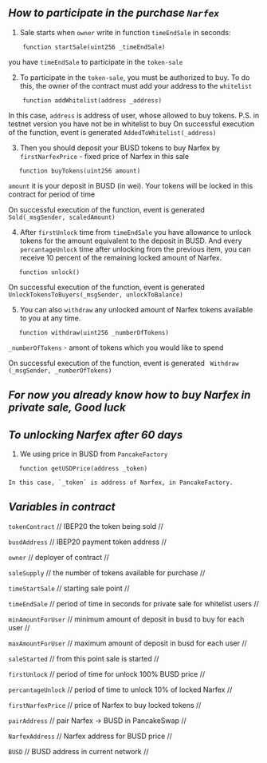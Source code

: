 ## ***How to participate in the purchase `Narfex`***
1. Sale starts when `owner` write in function `timeEndSale` in seconds:
```solidity
    function startSale(uint256 _timeEndSale)
```
 you have `timeEndSale` to participate in the `token-sale`

2. To participate in the `token-sale`, you must be authorized to buy. To do this, the owner of the contract must add your address to the `whitelist`
```solidity
    function addWhitelist(address _address)
```
   In this case, `address` is address of user, whose allowed to buy tokens.
    P.S. in testnet version you have not be in whitelist to buy
On successful execution of the function, event is generated
`AddedToWhitelist(_address)`
   

3. Then you should deposit your BUSD tokens to buy Narfex by `firstNarfexPrice` - fixed price of Narfex in this sale
```solidity
   function buyTokens(uint256 amount)
```
   `amount` it is your deposit in BUSD (in wei). Your tokens will be locked in this contract for period of time
   
On successful execution of the function, event is generated
`Sold(_msgSender, scaledAmount)`
   
4. After `firstUnlock` time from `timeEndSale` you have allowance to unlock tokens for the amount equivalent to the deposit in BUSD. And every `percantageUnlock` time after unlocking from the previous item, you can receive 10 percent of the remaining locked amount of Narfex.
```solidity
   function unlock()
```

On successful execution of the function, event is generated
`UnlockTokensToBuyers(_msgSender, unlockToBalance)`

5. You can also `withdraw` any unlocked amount of Narfex tokens available to you at any time.   
```solidity
   function withdraw(uint256 _numberOfTokens)
```
   `_numberOfTokens` - amont of tokens which you would like to spend
   
On successful execution of the function, event is generated
` Withdraw (_msgSender, _numberOfTokens)`

## ***For now you already know how to buy Narfex in private sale, Good luck***

## ***To unlocking Narfex after 60 days***
1. We using price in BUSD from `PancakeFactory`
```solidity
   function getUSDPrice(address _token)
```
    In this case, `_token` is address of Narfex, in PancakeFactory.
    
## ***Variables in contract***

`tokenContract`  // IBEP20 the token being sold //

`busdAddress` // IBEP20 payment token address //

`owner` // deployer of contract //

`saleSupply` // the number of tokens available for purchase //

`timeStartSale` // starting sale point //

`timeEndSale` // period of time in seconds for private sale for whitelist users //

`minAmountForUser` // minimum amount of deposit in busd to buy for each user //

`maxAmountForUser` // maximum amount of deposit in busd for each user //

`saleStarted` // from this point sale is started //

`firstUnlock` // period of time for unlock 100% BUSD price //

`percantageUnlock` // period of time to unlock 10% of locked Narfex //

`firstNarfexPrice` // price of Narfex to buy locked tokens //

`pairAddress` // pair Narfex -> BUSD in PancakeSwap //

`NarfexAddress` // Narfex address for BUSD price //

`BUSD` // BUSD address in current network //
